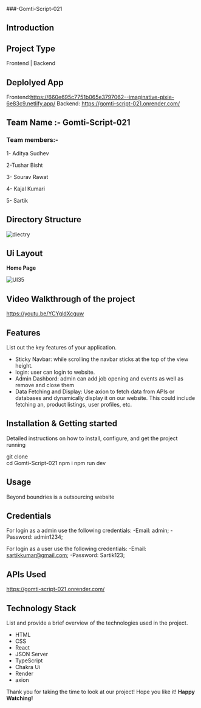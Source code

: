 ###-Gomti-Script-021

## Introduction


## Project Type
Frontend | Backend 

## Deplolyed App
Frontend:https://660e695c7751b065e3797062--imaginative-pixie-6e83c9.netlify.app/
Backend: https://gomti-script-021.onrender.com/

## Team Name :- Gomti-Script-021



### Team members:-

1- Aditya Sudhev

2-Tushar Bisht

3- Sourav Rawat

4- Kajal Kumari

5- Sartik



## Directory Structure
![diectry](https://github.com/adithyasudev/Gomti-Script-021/assets/107359448/887880b7-aaec-4dda-8bcc-1539f8a980a5)


## Ui Layout
  **Home Page**

![UI35](https://github.com/adithyasudev/Gomti-Script-021/assets/107359448/07fffb1a-efc4-491b-9c02-e26990d3afe3)



## Video Walkthrough of the project
 https://youtu.be/YCYgldXcguw

## Features
List out the key features of your application.

- Sticky Navbar: while scrolling the navbar sticks at the top of the view height.
- login: user can login to website.
- Admin Dashbord: admin can add job opening and events as well as remove and close them
- Data Fetching and Display: Use axion to fetch data from APIs or databases and dynamically display it on our website. This could include fetching an, product listings, user profiles, etc.


## Installation & Getting started
Detailed instructions on how to install, configure, and get the project running

git clone  
cd Gomti-Script-021
npm i 
npm run dev


## Usage
Beyond boundries  is a outsourcing website 

## Credentials
For login  as a admin use the following credentials:
-Email: admin;
-Password: admin1234;

 For login  as a user use the following credentials:
-Email: sartikkumar@gmail.com;
-Password: Sartik123;
## APIs Used
https://gomti-script-021.onrender.com/

## Technology Stack
List and provide a brief overview of the technologies used in the project.

- HTML
- CSS
- React
- JSON Server
- TypeScript
- Chakra Ui
- Render
- axion



Thank you for taking the time to look at our project! Hope you like it!
  **Happy Watching!**

